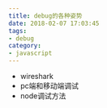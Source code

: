 ```yaml
---
title: debug的各种姿势
date: 2018-02-07 17:03:45
tags:
- debug 
category: 
- javascript
---
```


- wireshark
- pc端和移动端调试
- node调试方法